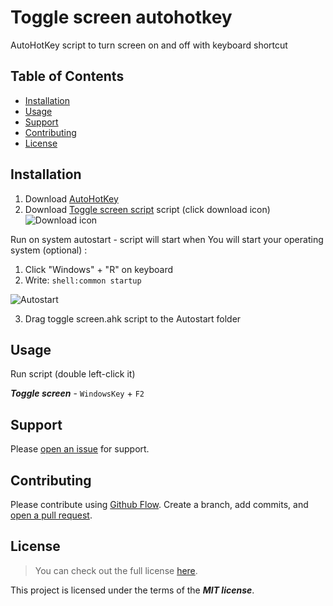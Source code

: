 # Toggle screen autohotkey

AutoHotKey script to turn screen on and off with keyboard shortcut

## Table of Contents

- [Installation](#installation)
- [Usage](#usage)
- [Support](#support)
- [Contributing](#contributing)
- [License](#license)

## Installation

1. Download [AutoHotKey](https://www.autohotkey.com/)
2. Download [Toggle screen script](https://github.com/ArturTkaczuk/toggle-screen-autohotkey/blob/main/Toggle%20screen.ahk) script (click download icon)  
![Download icon](https://github.com/ArturTkaczuk/toggle-screen-autohotkey/assets/87656238/e027faf0-5736-43b5-9649-392fcd7dca8a)

Run on system autostart - script will start when You will start your operating system (optional) :

1. Click "Windows" + "R" on keyboard
2. Write: `shell:common startup`


![Autostart](https://user-images.githubusercontent.com/87656238/175783449-e15d7430-b2b4-44d3-a0ae-91c694d8d942.jpg)

3. Drag toggle screen.ahk script to the Autostart folder

## Usage

Run script (double left-click it)

***Toggle screen*** - `WindowsKey` + `F2`

## Support

Please [open an issue](https://github.com/ArturTkaczuk/toggle-screen-autohotkey/issues) for support.

## Contributing

Please contribute using [Github Flow](https://guides.github.com/introduction/flow/). Create a branch, add commits, and [open a pull request](https://github.com/ArturTkaczuk/toggle-screen-autohotkey/compare).

## License
>You can check out the full license [here](https://github.com/ArturTkaczuk/toggle-screen-autohotkey/blob/main/LICENSE).

This project is licensed under the terms of the ***MIT license***.
